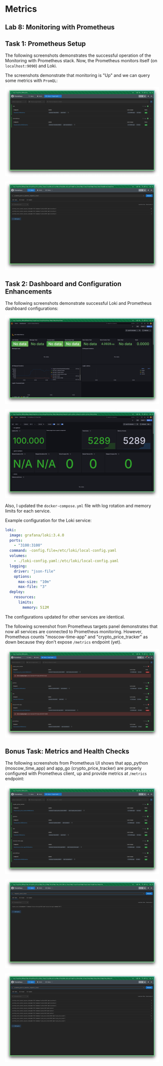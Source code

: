 # Metrics

## Lab 8: Monitoring with Prometheus

## Task 1: Prometheus Setup

The following screenshots demonstrates the successful operation of the Monitoring with Prometheus stack.
Now, the Prometheus monitors itself (on `localhost:9090`) and Loki.

The screenshots demonstrate that monitoring is "Up" and we can query
some metrics with `PromQL`:

![lab8_task1_prometheus_targets.png](lab8_task1_prometheus_targets.png)

![lab8_task1_prometheus_query.png](lab8_task1_prometheus_query.png)

## Task 2: Dashboard and Configuration Enhancements

The following screenshots demonstrate successful Loki and Prometheus dashboard configurations:

![lab8_task2_loki_dashboard.png](lab8_task2_loki_dashboard.png)

![lab8_task2_prometheus_dashboard.png](lab8_task2_prometheus_dashboard.png)

Also, I updated the `docker-compose.yml` file with log rotation and memory limits for each service.

Example configuration for the Loki service:

```yaml
loki:
  image: grafana/loki:3.4.0
  ports:
    - "3100:3100"
  command: -config.file=/etc/loki/local-config.yaml
  volumes:
    - ./loki-config.yaml:/etc/loki/local-config.yaml
  logging:
    driver: "json-file"
    options:
      max-size: "10m"
      max-file: "3"
  deploy:
    resources:
      limits:
        memory: 512M
```

The configurations updated for other services are identical.

The following screenshot from Prometheus targets panel demonstrates that now all services are connected
to Prometheus monitoring. However, Prometheus counts "moscow-time-app" and "crypto_price_tracker"
as down because they don't expose `/metrics` endpoint (yet).

![lab8_task2_prometheus_targets.png](lab8_task2_prometheus_targets.png)

## Bonus Task: Metrics and Health Checks

The following screenshots from Prometheus UI shows that app_python (moscow_time_app)
and app_go (crypto_price_tracker) are properly configured with Prometheus client, up and
provide metrics at `/metrics` endpoint:

![lab8_bonus_prometheus_targets.png](lab8_bonus_prometheus_targets.png)

![lab8_bonus_prometheus_app_python.png](lab8_bonus_prometheus_app_python.png)

![lab8_bonus_prometheus_app_go.png](lab8_bonus_prometheus_app_go.png)
